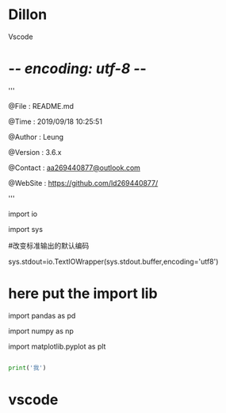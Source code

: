# Dillon

Vscode

# -*- encoding: utf-8 -*-

'''

@File    :   README.md

@Time    :   2019/09/18 10:25:51

@Author  :   Leung

@Version :   3.6.x

@Contact :   aa269440877@outlook.com

@WebSite :   https://github.com/ld269440877/

'''

import io

import sys


#改变标准输出的默认编码

sys.stdout=io.TextIOWrapper(sys.stdout.buffer,encoding='utf8')

# here put the import lib

import pandas as pd

import numpy as np

import matplotlib.pyplot as plt


```python {cmd = true matplotlib=true code_block=true class= ' line-numbers'  continue='utf-8' output='markdown'} ##hide  代码隐藏

print('我')

```

# vscode



